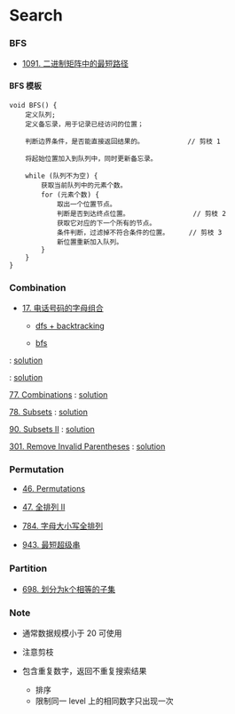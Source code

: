 # Search

### BFS

* [1091. 二进制矩阵中的最短路径](https://leetcode-cn.com/problems/shortest-path-in-binary-matrix/)


#### BFS 模板

```
void BFS() {
    定义队列;
    定义备忘录，用于记录已经访问的位置；

    判断边界条件，是否能直接返回结果的。           // 剪枝 1

    将起始位置加入到队列中，同时更新备忘录。

    while (队列不为空) {
        获取当前队列中的元素个数。
        for (元素个数) {
            取出一个位置节点。                   
            判断是否到达终点位置。                // 剪枝 2
            获取它对应的下一个所有的节点。
            条件判断，过滤掉不符合条件的位置。     // 剪枝 3 
            新位置重新加入队列。
        }
    }
}
```

### Combination

* [17. 电话号码的字母组合](https://leetcode-cn.com/problems/letter-combinations-of-a-phone-number/) 
    
    * [dfs + backtracking]()

    * [bfs]()

[]() : [solution]()

[]() : [solution]()

[77. Combinations](https://leetcode.com/problems/combinations/) : [solution]()

[78. Subsets](https://leetcode.com/problems/subsets/) : [solution]()

[90. Subsets II](https://leetcode.com/problems/subsets-ii/) : [solution]()

[301. Remove Invalid Parentheses](https://leetcode.com/problems/remove-invalid-parentheses/) : [solution]()

### Permutation

* [46. Permutations](https://leetcode.com/problems/permutations/)

* [47. 全排列 II](https://leetcode-cn.com/problems/permutations-ii/)

* [784. 字母大小写全排列](https://leetcode-cn.com/problems/letter-case-permutation/)

* [943. 最短超级串](https://leetcode-cn.com/problems/find-the-shortest-superstring/)

### Partition

* [698. 划分为k个相等的子集](https://leetcode-cn.com/problems/partition-to-k-equal-sum-subsets/)


### Note

* 通常数据规模小于 20 可使用
* 注意剪枝

* 包含重复数字，返回不重复搜索结果
    * 排序
    * 限制同一 level 上的相同数字只出现一次